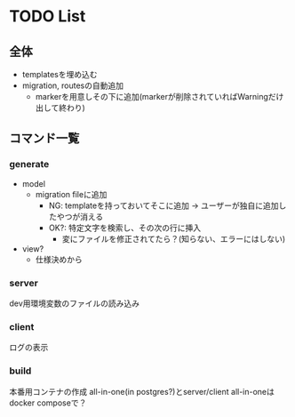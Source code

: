 # TODO List

## 全体

- templatesを埋め込む
- migration, routesの自動追加
  - markerを用意しその下に追加(markerが削除されていればWarningだけ出して終わり)

## コマンド一覧

### generate

- model
  - migration fileに追加
    - NG: templateを持っておいてそこに追加 → ユーザーが独自に追加したやつが消える
    - OK?: 特定文字を検索し、その次の行に挿入
      - 変にファイルを修正されてたら？(知らない、エラーにはしない)
- view?
  - 仕様決めから

### server

dev用環境変数のファイルの読み込み

### client

ログの表示

### build

本番用コンテナの作成
all-in-one(in postgres?)とserver/client
all-in-oneはdocker composeで？
